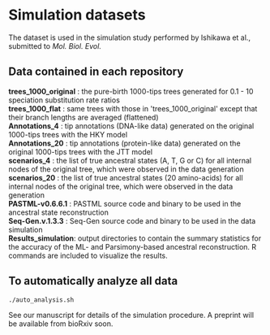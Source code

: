 # Simulation datasets
  
The dataset is used in the simulation study performed by Ishikawa et al., submitted to *Mol. Biol. Evol.*
  
## Data contained in each repository
  
__trees_1000_original__ : the pure-birth 1000-tips trees generated for 0.1 - 10 speciation substitution rate ratios  
__trees_1000_flat__ : same trees with those in 'trees_1000_original' except that their branch lengths are averaged (flattened)  
__Annotations_4__ : tip annotations (DNA-like data) generated on the original 1000-tips trees with the HKY model  
__Annotations_20__ : tip annotations (protein-like data) generated on the original 1000-tips trees with the JTT model  
__scenarios_4__ : the list of true ancestral states (A, T, G or C) for all internal nodes of the original tree, which were observed in the data generation  
__scenarios_20__ : the list of true ancestral states (20 amino-acids) for all internal nodes of the original tree, which were observed in the data generation  
__PASTML-v0.6.6.1__ : PASTML source code and binary to be used in the ancestral state reconstruction  
__Seq-Gen.v.1.3.3__ : Seq-Gen source code and binary to be used in the data simulation  
__Results_simulation__: output directories to contain the summary statistics for the accuracy of the ML- and Parsimony-based ancestral reconstruction. R commands are included to visualize the results.  
  
## To automatically analyze all data
  
```bash
./auto_analysis.sh
```
  
See our manuscript for details of the simulation procedure. A preprint will be available from bioRxiv soon.
